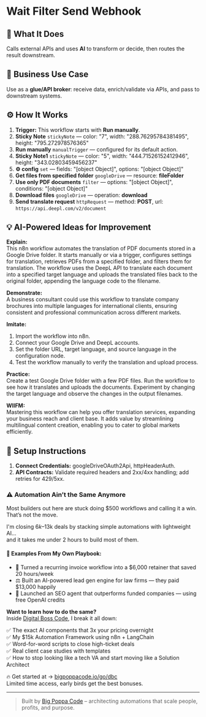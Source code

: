 # Wait Filter Send Webhook
## 🚀 What It Does
Calls external APIs and uses **AI** to transform or decide, then routes the result downstream.

## 💼 Business Use Case
Use as a **glue/API broker**: receive data, enrich/validate via APIs, and pass to downstream systems.

## ⚙️ How It Works
1. **Trigger:** This workflow starts with **Run manually**.
2. **Sticky Note** `stickyNote` — color: "7", width: "288.76295784381495", height: "795.272978576365"
3. **Run manually** `manualTrigger` — configured for its default action.
4. **Sticky Note1** `stickyNote` — color: "5", width: "444.71526152412946", height: "343.02803459456237"
5. **⚙️ config** `set` — fields: "[object Object]", options: "[object Object]"
6. **Get files from specified folder** `googleDrive` — resource: **fileFolder**
7. **Use only PDF documents** `filter` — options: "[object Object]", conditions: "[object Object]"
8. **Download files** `googleDrive` — operation: **download**
9. **Send translate request** `httpRequest` — method: **POST**, url: `https://api.deepl.com/v2/document`

## 💡 AI-Powered Ideas for Improvement
**Explain:**  
This n8n workflow automates the translation of PDF documents stored in a Google Drive folder. It starts manually or via a trigger, configures settings for translation, retrieves PDFs from a specified folder, and filters them for translation. The workflow uses the DeepL API to translate each document into a specified target language and uploads the translated files back to the original folder, appending the language code to the filename.

**Demonstrate:**  
A business consultant could use this workflow to translate company brochures into multiple languages for international clients, ensuring consistent and professional communication across different markets.

**Imitate:**  
1. Import the workflow into n8n.
2. Connect your Google Drive and DeepL accounts.
3. Set the folder URL, target language, and source language in the configuration node.
4. Test the workflow manually to verify the translation and upload process.

**Practice:**  
Create a test Google Drive folder with a few PDF files. Run the workflow to see how it translates and uploads the documents. Experiment by changing the target language and observe the changes in the output filenames.

**WIIFM:**  
Mastering this workflow can help you offer translation services, expanding your business reach and client base. It adds value by streamlining multilingual content creation, enabling you to cater to global markets efficiently.

## 🔧 Setup Instructions
1. **Connect Credentials:** googleDriveOAuth2Api, httpHeaderAuth.
2. **API Contracts:** Validate required headers and 2xx/4xx handling; add retries for 429/5xx.

### ⚠️ Automation Ain’t the Same Anymore

Most builders out here are stuck doing $500 workflows and calling it a win.  
That’s not the move.  

I'm closing $6k–$13k deals by stacking simple automations with lightweight AI...  
and it takes me under 2 hours to build most of them.

#### 🧠 Examples From My Own Playbook:
- 🔁 Turned a recurring invoice workflow into a $6,000 retainer that saved 20 hours/week  
- ⚖️ Built an AI-powered lead gen engine for law firms — they paid $13,000 happily  
- 🚀 Launched an SEO agent that outperforms funded companies — using free OpenAI credits  

**Want to learn how to do the same?**  
Inside [Digital Boss Code](https://bigpoppacode.io/go/dbc), I break it all down:

✅ The exact AI components that 3x your pricing overnight  
✅ My $15k Automation Framework using n8n + LangChain  
✅ Word-for-word scripts to close high-ticket deals  
✅ Real client case studies with templates  
✅ How to stop looking like a tech VA and start moving like a Solution Architect  

🔥 Get started at → [bigpoppacode.io/go/dbc](https://bigpoppacode.io/go/dbc)  
Limited time access, early birds get the best bonuses.

---
> Built by [Big Poppa Code](https://bigpoppacode.io) – architecting automations that scale people, profits, and purpose.
